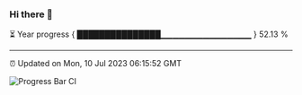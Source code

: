 ### Hi there 👋

⏳ Year progress { ███████████████▁▁▁▁▁▁▁▁▁▁▁▁▁▁▁ } 52.13 %

---

⏰ Updated on Mon, 10 Jul 2023 06:15:52 GMT

![Progress Bar CI](https://github.com/liununu/liununu/workflows/Progress%20Bar%20CI/badge.svg)
